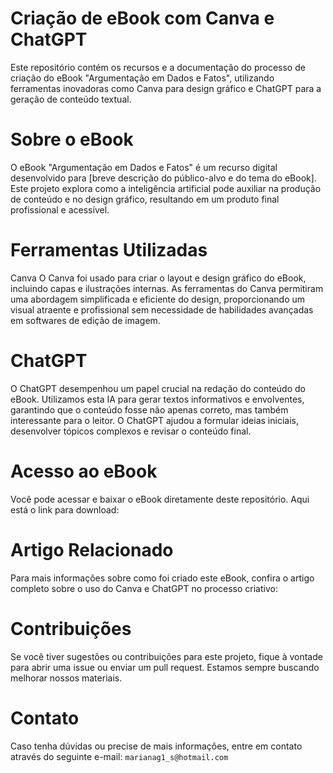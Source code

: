 # Criação de eBook com Canva e ChatGPT

Este repositório contém os recursos e a documentação do processo de criação do eBook "Argumentação em Dados e Fatos", utilizando ferramentas inovadoras como Canva para design gráfico e ChatGPT para a geração de conteúdo textual.

# Sobre o eBook

O eBook "Argumentação em Dados e Fatos" é um recurso digital desenvolvido para [breve descrição do público-alvo e do tema do eBook]. Este projeto explora como a inteligência artificial pode auxiliar na produção de conteúdo e no design gráfico, resultando em um produto final profissional e acessível.

# Ferramentas Utilizadas

Canva
O Canva foi usado para criar o layout e design gráfico do eBook, incluindo capas e ilustrações internas. As ferramentas do Canva permitiram uma abordagem simplificada e eficiente do design, proporcionando um visual atraente e profissional sem necessidade de habilidades avançadas em softwares de edição de imagem.

# ChatGPT

O ChatGPT desempenhou um papel crucial na redação do conteúdo do eBook. Utilizamos esta IA para gerar textos informativos e envolventes, garantindo que o conteúdo fosse não apenas correto, mas também interessante para o leitor. O ChatGPT ajudou a formular ideias iniciais, desenvolver tópicos complexos e revisar o conteúdo final.

# Acesso ao eBook

Você pode acessar e baixar o eBook diretamente deste repositório. Aqui está o link para download:

# Artigo Relacionado

Para mais informações sobre como foi criado este eBook, confira o artigo completo sobre o uso do Canva e ChatGPT no processo criativo:

# Contribuições

Se você tiver sugestões ou contribuições para este projeto, fique à vontade para abrir uma issue ou enviar um pull request. Estamos sempre buscando melhorar nossos materiais.

# Contato

Caso tenha dúvidas ou precise de mais informações, entre em contato através do seguinte e-mail: `marianag1_s@hotmail.com`
